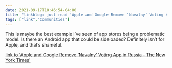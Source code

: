 ```yaml
---
date: 2021-09-17T10:46:54-04:00
title: "linkblog: just read 'Apple and Google Remove ‘Navalny’ Voting App in Russia - The New York Times'"
tags: ["link","Communities"]
---
```

This is maybe the best example I’ve seen of app stores being a problematic model. Is there an Android app that could be sideloaded? Definitely isn’t for Apple, and that’s shameful.
 
[link to 'Apple and Google Remove ‘Navalny’ Voting App in Russia - The New York Times'](https://www.nytimes.com/2021/09/17/world/europe/russia-navalny-app-election.html)
